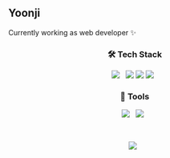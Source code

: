 ## Yoonji

Currently working as web developer ✨

<h3 align="center"><b>🛠 Tech Stack</b></h3>
<p align="center">
<img src="https://img.shields.io/badge/Vue.js-4FC08D?style=flat-square&logo=Vue.js&logoColor=white"/></a> &nbsp
<img src="https://img.shields.io/badge/Java-e39402?style=flat-square&logo=Java&logoColor=white"/>
<img src="https://img.shields.io/badge/MySQL-4479A1?style=flat-square&logo=MySQL&logoColor=white"/>
<img src="https://img.shields.io/badge/Amazon AWS-232F3E?style=flat-square&logo=Amazon%20AWS&logoColor=white"/></a> &nbsp
</p>

<h3 align="center"><b>🔧 Tools </b></h3>
<p align="center">
<img src="https://img.shields.io/badge/Notion-4C0B5F?style=flat-square&logo=Notion&logoColor=white"/></a> &nbsp 
<img src="https://img.shields.io/badge/Slack-61210B?style=flat-square&logo=Slack&logoColor=white"/></a> &nbsp 
</p> </br>
<p align="center">
  <img src="https://github-readme-stats.vercel.app/api?username=yoonjishin98&show_icons=true&theme=radical"/></a> &nbsp 
</p>
